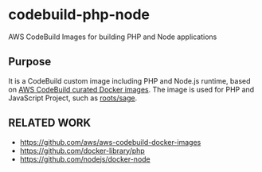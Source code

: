 # codebuild-php-node
AWS CodeBuild Images for building PHP and Node applications

## Purpose

It is a CodeBuild custom image including PHP and Node.js runtime, based on [AWS CodeBuild curated Docker images](https://github.com/aws/aws-codebuild-docker-images).
The image is used for PHP and JavaScript Project, such as [roots/sage](https://github.com/roots/sage).

## RELATED WORK

- https://github.com/aws/aws-codebuild-docker-images
- https://github.com/docker-library/php
- https://github.com/nodejs/docker-node
